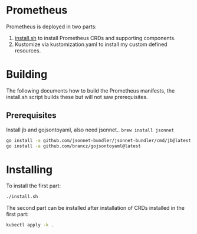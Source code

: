 # Prometheus

Prometheus is deployed in two parts:
1. [install.sh](./install.sh) to install Prometheus CRDs and supporting components.
2. Kustomize via kustomization.yaml to install my custom defined resources.

# Building
The following documents how to build the Prometheus manifests, the install.sh script builds these but will not saw prerequisites.

## Prerequisites

Install jb and gojsontoyaml, also need jsonnet.. `brew install jsonnet`
```bash
go install -a github.com/jsonnet-bundler/jsonnet-bundler/cmd/jb@latest
go install -a github.com/brancz/gojsontoyaml@latest
```

# Installing
To install the first part:
```bash
./install.sh
```

The second part can be installed after installation of CRDs installed in the first part:
```bash
kubectl apply -k .
```
